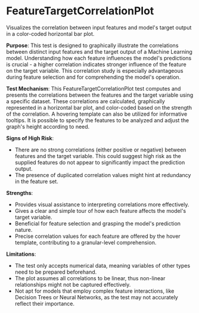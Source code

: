 # FeatureTargetCorrelationPlot

Visualizes the correlation between input features and model's target output in a color-coded horizontal bar plot.

**Purpose**: This test is designed to graphically illustrate the correlations between distinct input features and
the target output of a Machine Learning model. Understanding how each feature influences the model's predictions is
crucial - a higher correlation indicates stronger influence of the feature on the target variable. This correlation
study is especially advantageous during feature selection and for comprehending the model's operation.

**Test Mechanism**: This FeatureTargetCorrelationPlot test computes and presents the correlations between the
features and the target variable using a specific dataset. These correlations are calculated, graphically
represented in a horizontal bar plot, and color-coded based on the strength of the correlation. A hovering template
can also be utilized for informative tooltips. It is possible to specify the features to be analyzed and adjust the
graph's height according to need.

**Signs of High Risk**:
- There are no strong correlations (either positive or negative) between features and the target variable. This
could suggest high risk as the supplied features do not appear to significantly impact the prediction output.
- The presence of duplicated correlation values might hint at redundancy in the feature set.

**Strengths**:
- Provides visual assistance to interpreting correlations more effectively.
- Gives a clear and simple tour of how each feature affects the model's target variable.
- Beneficial for feature selection and grasping the model's prediction nature.
- Precise correlation values for each feature are offered by the hover template, contributing to a granular-level
comprehension.

**Limitations**:
- The test only accepts numerical data, meaning variables of other types need to be prepared beforehand.
- The plot assumes all correlations to be linear, thus non-linear relationships might not be captured effectively.
- Not apt for models that employ complex feature interactions, like Decision Trees or Neural Networks, as the test
may not accurately reflect their importance.